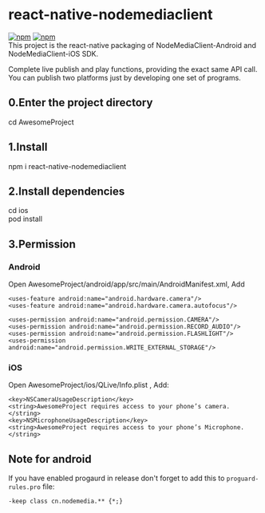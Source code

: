 # react-native-nodemediaclient
[![npm](https://img.shields.io/npm/v/react-native-nodemediaclient.svg)](https://www.npmjs.com/package/react-native-nodemediaclient)
[![npm](https://img.shields.io/npm/dm/react-native-nodemediaclient.svg)](https://www.npmjs.com/package/react-native-nodemediaclient)  
This project is the react-native packaging of NodeMediaClient-Android and NodeMediaClient-iOS SDK.

Complete live publish and play functions, providing the exact same API call. You can publish two platforms just by developing one set of programs.  


## 0.Enter the project directory
cd AwesomeProject

## 1.Install
npm i react-native-nodemediaclient

## 2.Install dependencies
cd ios  
pod install

## 3.Permission

### Android
Open AwesomeProject/android/app/src/main/AndroidManifest.xml, Add

```  
<uses-feature android:name="android.hardware.camera"/>
<uses-feature android:name="android.hardware.camera.autofocus"/>

<uses-permission android:name="android.permission.CAMERA"/>
<uses-permission android:name="android.permission.RECORD_AUDIO"/>
<uses-permission android:name="android.permission.FLASHLIGHT"/>
<uses-permission android:name="android.permission.WRITE_EXTERNAL_STORAGE"/>
```

### iOS
Open AwesomeProject/ios/QLive/Info.plist , Add:
```
<key>NSCameraUsageDescription</key>
<string>AwesomeProject requires access to your phone’s camera.</string>
<key>NSMicrophoneUsageDescription</key>
<string>AwesomeProject requires access to your phone’s Microphone.</string>
```

## Note for android
If you have enabled progaurd in release don't forget to add this to `proguard-rules.pro` file:
```
-keep class cn.nodemedia.** {*;} 
```
